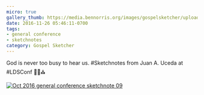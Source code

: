 ```yaml
---
micro: true
gallery_thumb: https://media.bennorris.org/images/gospelsketcher/uploads/2018/18a8431380.jpg
date: 2016-11-26 05:46:11-0700
tags:
- general conference
- sketchnotes
category: Gospel Sketcher
---
```


God is never too busy to hear us. #Sketchnotes from Juan A. Uceda at #LDSConf ✍🏼⛪️

[![Oct 2016 general conference sketchnote 09](https://media.bennorris.org/images/gospelsketcher/uploads/2018/18a8431380.jpg)](https://media.bennorris.org/images/gospelsketcher/uploads/2018/18a8431380.jpg)